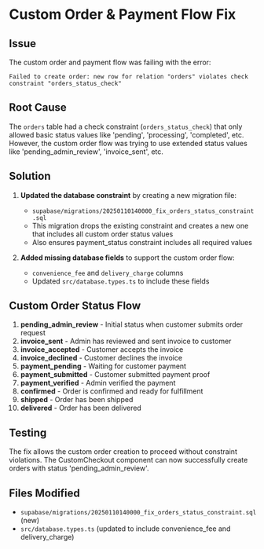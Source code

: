 # Custom Order & Payment Flow Fix

## Issue
The custom order and payment flow was failing with the error:
```
Failed to create order: new row for relation "orders" violates check constraint "orders_status_check"
```

## Root Cause
The `orders` table had a check constraint (`orders_status_check`) that only allowed basic status values like 'pending', 'processing', 'completed', etc. However, the custom order flow was trying to use extended status values like 'pending_admin_review', 'invoice_sent', etc.

## Solution
1. **Updated the database constraint** by creating a new migration file:
   - `supabase/migrations/20250110140000_fix_orders_status_constraint.sql`
   - This migration drops the existing constraint and creates a new one that includes all custom order status values
   - Also ensures payment_status constraint includes all required values

2. **Added missing database fields** to support the custom order flow:
   - `convenience_fee` and `delivery_charge` columns
   - Updated `src/database.types.ts` to include these fields

## Custom Order Status Flow
1. **pending_admin_review** - Initial status when customer submits order request
2. **invoice_sent** - Admin has reviewed and sent invoice to customer  
3. **invoice_accepted** - Customer accepts the invoice
4. **invoice_declined** - Customer declines the invoice
5. **payment_pending** - Waiting for customer payment
6. **payment_submitted** - Customer submitted payment proof
7. **payment_verified** - Admin verified the payment
8. **confirmed** - Order is confirmed and ready for fulfillment
9. **shipped** - Order has been shipped
10. **delivered** - Order has been delivered

## Testing
The fix allows the custom order creation to proceed without constraint violations. The CustomCheckout component can now successfully create orders with status 'pending_admin_review'.

## Files Modified
- `supabase/migrations/20250110140000_fix_orders_status_constraint.sql` (new)
- `src/database.types.ts` (updated to include convenience_fee and delivery_charge)